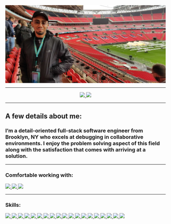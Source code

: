 <div>
  <img align="center" src="./images/wembley.jpg">
  <hr>
  <div align="center">
    <a href="#">
      <img width="60.3%"src="https://github-readme-stats.vercel.app/api?username=awatersny&countprivate=truee&hide=stars,issues,contribs&include_all_commits=true&count_private=true&show_icons=true&theme=chartreuse-dark" />
    </a>
    <a href="#">
      <img width="38.9%" src="https://github-readme-stats.vercel.app/api/top-langs/?username=awatersny&layout=compact&theme=chartreuse-dark" />
    </a> 
  </div>
  <hr>
  <h2>A few details about me:</h2>
  <h3>I’m a detail-oriented full-stack software engineer from Brooklyn, NY who excels at debugging in collaborative environments. I enjoy the problem solving aspect of this field along with the satisfaction that comes with arriving at a solution.  </h3>
  <hr>
  <div>
    <h3>Comfortable working with:</h3>
      <a href="#"><img src="https://img.shields.io/badge/-Windows-0078D6?style=flat-square&logo=Windows&logoColor=white" />  </a>
      <a href="#"><img src="https://img.shields.io/badge/-Ubuntu-FF6C37?style=flat-square&logo=Ubuntu&logoColor=white" />  </a>
      <a href="#"><img src="https://img.shields.io/badge/macOS-000000?style=flat-square&for-the-badge&logo=apple&logoColor=F0F0F0" />  </a>

  </div>
  <hr>
  <div>
      <h3>Skills:</h3>
      <a href="#"><img src="https://img.shields.io/badge/-HTML5-E34F26?style=flat-square&logo=html5&logoColor=white" />  </a>
      <a href="#"><img src="https://img.shields.io/badge/-CSS3-1572B6?style=flat-square&logo=css3" />  </a>
      <a href="#"><img src="https://img.shields.io/badge/-JavaScript-000000?style=flat-square&logo=javascript" />  </a>
      <a href="#"><img src="https://img.shields.io/badge/-React-61DAFB?style=flat-square&logo=React&logoColor=black" />  </a>
      <a href="#"><img src="https://img.shields.io/badge/-React Native-black?style=flat-square&logo=React&logoColor=61DAFB" />  </a>
      <a href="#"><img src="https://img.shields.io/badge/-NodeJS-339933?style=flat-square&logo=Node.js&logoColor=white" />  </a>
      <a href="#"><img src="https://img.shields.io/badge/-Python3-3776AB?style=flat-square&logo=Python&logoColor=white" />  </a>
      <a href="#"><img src="https://img.shields.io/badge/-Express.js-404D59?style=flat-square&logo=Express" />  </a>
      <a href="#"><img src="https://img.shields.io/badge/-PostgreSQL-336791?style=flat-square&logo=postgresql&logoColor=white" />  </a>
      <a href="#"><img src="https://img.shields.io/badge/-MongoDB-white?style=flat-square&logo=mongodb" />  </a>
      <a href="#"><img src="https://img.shields.io/badge/-Git-black?style=flat-square&logo=git" />  </a>
      <a href="#"><img src="https://img.shields.io/badge/-Postman-FF6C37?style=flat-square&logo=Postman&logoColor=white" />  </a>
      <a href="#"><img src="https://img.shields.io/badge/-Heroku-430098?style=flat-square&logo=heroku" />  </a>
      <a href="#"><img src="https://img.shields.io/badge/-Markdown-000000?style=flat-square&logo=Markdown&logoColor=white" />  </a>
      <a href="#"><img src="https://img.shields.io/badge/-Trello-0079BF?style=flat-square&logo=Trello&logoColor=white" />  </a>
      <a href="#"><img src="https://img.shields.io/badge/-VS_Code-007ACC?style=flat-square&logo=visual-studio-code" />  </a>
      <a href="#"><img src="https://img.shields.io/badge/-Slack-4A154B?style=flat-square&logo=slack" />  </a>
      <a href="#"><img src="https://img.shields.io/badge/-Flask-000000?style=flat-square&logo=flask&logoColor=white" />  </a>
      <a href="#"><img src="https://img.shields.io/badge/-Jinja2-E34F26?style=flat-square&logo=jinja&logoColor=white" />  </a>
    </div>
</div>
